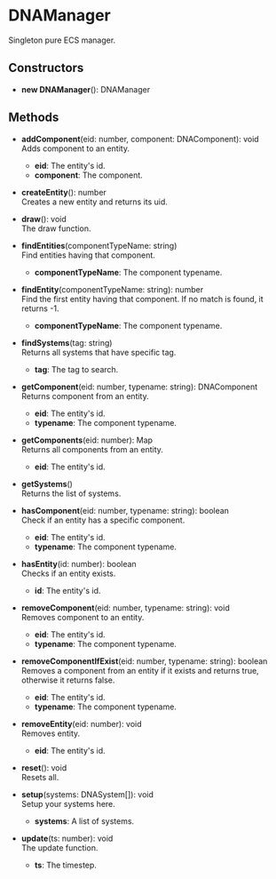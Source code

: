 # DNAManager

Singleton pure ECS manager.
## Constructors
- **new DNAManager**(): DNAManager   
## Methods
- **addComponent**(eid: number, component: DNAComponent): void   
Adds component to an entity.
   - **eid**: The entity's id.
   - **component**: The component.

- **createEntity**(): number   
Creates a new entity and returns its uid.

- **draw**(): void   
The draw function.

- **findEntities**(componentTypeName: string)   
Find entities having that component.
   - **componentTypeName**: The component typename.

- **findEntity**(componentTypeName: string): number   
Find the first entity having that component. If no match is found, it returns -1.
   - **componentTypeName**: The component typename.

- **findSystems**(tag: string)   
Returns all systems that have specific tag.
   - **tag**: The tag to search.

- **getComponent**(eid: number, typename: string): DNAComponent   
Returns component from an entity.
   - **eid**: The entity's id.
   - **typename**: The component typename.

- **getComponents**(eid: number): Map   
Returns all components from an entity.
   - **eid**: The entity's id.

- **getSystems**()   
Returns the list of systems.

- **hasComponent**(eid: number, typename: string): boolean   
Check if an entity has a specific component.
   - **eid**: The entity's id.
   - **typename**: The component typename.

- **hasEntity**(id: number): boolean   
Checks if an entity exists.
   - **id**: The entity's id.

- **removeComponent**(eid: number, typename: string): void   
Removes component to an entity.
   - **eid**: The entity's id.
   - **typename**: The component typename.

- **removeComponentIfExist**(eid: number, typename: string): boolean   
Removes a component from an entity if it exists and returns true, otherwise it returns false.
   - **eid**: The entity's id.
   - **typename**: The component typename.

- **removeEntity**(eid: number): void   
Removes entity.
   - **eid**: The entity's id.

- **reset**(): void   
Resets all.

- **setup**(systems: DNASystem[]): void   
Setup your systems here.
   - **systems**: A list of systems.

- **update**(ts: number): void   
The update function.
   - **ts**: The timestep.
